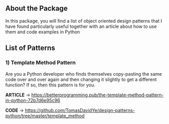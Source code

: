## About the Package
In this package, you will find a list of object oriented design patterns that I have found particularly useful together with an article about how to use them and code examples in Python


## List of Patterns

### 1) Template Method Pattern
Are you a Python developer who finds themselves copy-pasting the same code over and over again and then changing it slightly to get a different function?
If so, then this pattern is for you.


**ARTICLE** -> https://betterprogramming.pub/the-template-method-pattern-in-python-72b7d6e95c96

**CODE** -> https://github.com/TomasDavidYe/design-patterns-python/tree/master/template_method